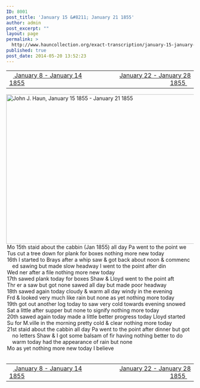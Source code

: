 ```yaml
---
ID: 8001
post_title: 'January 15 &#8211; January 21 1855'
author: admin
post_excerpt: ""
layout: page
permalink: >
  http://www.hauncollection.org/exact-transcription/january-15-january-21-1855/
published: true
post_date: 2014-05-20 13:52:23
---
```

<table style="width: 100%;" align="center">
<tbody>
<tr>
<td width="50%"><a title="January 8 – January 14 1855" href="http://www.hauncollection.org/version-2/version-ii-series-i/january-8-january-14-1855/"><img src="https://lh3.googleusercontent.com/-EFJpxxNiPNw/VqgtWBCZrMI/AAAAAAAAAFU/WfY4lPFWWkg/s800-Ic42/Soeb-Plain-Arrows-8-10px.png" alt="" width="10" height="10" /> January 8 - January 14 1855</a></td>
<td style="text-align: right;"><a title="January 22 – January 28 1855" href="http://www.hauncollection.org/version-2/version-ii-series-i/january-22-january-28-1855/"> January 22 - January 28 1855 <img src="https://lh3.googleusercontent.com/-67k0cYlpXHw/VqgtWKz1MXI/AAAAAAAAAFU/k9PW_Piyurk/s800-Ic42/Soeb-Plain-Arrows-5-10px.png" alt="" width="10" height="10" /></a></td>
</tr>
</tbody>
</table>
<a href="http://www.hauncollection.org/wp-content/uploads/John Haun/JJH_073_January 15 1855 - January 21 1855.JPG" target="_blank" rel="noopener"><img class="alignnone wp-image-2303 size-large" src="http://www.hauncollection.org/wp-content/uploads/John Haun/JJH_073_January 15 1855 - January 21 1855-1024x682.jpg" alt="John J. Haun, January 15 1855 - January 21 1855" width="604" height="402" /></a>
<div style="text-indent: -1em; padding-left: 16px;">Mo 15th staid about the cabbin (Jan 1855) all day Pa went to the point we</div>
<div style="text-indent: -1em; padding-left: 16px;">Tus cut a tree down for plank for boxes nothing more new today</div>
<div style="text-indent: -1em; padding-left: 16px;">16th I started to Brays after a whip saw &amp; got back about noon &amp; commenc
ed sawing but made slow headway I went to the point after din</div>
<div style="text-indent: -1em; padding-left: 16px;">Wed ner after a file nothing more new today</div>
<div style="text-indent: -1em; padding-left: 16px;">17th sawed plank today for boxes Shaw &amp; Lloyd went to the point aft</div>
<div style="text-indent: -1em; padding-left: 16px;">Thr er a saw but got none sawed all day but made poor headway</div>
<div style="text-indent: -1em; padding-left: 16px;">18th sawed again today cloudy &amp; warm all day windy in the evening</div>
<div style="text-indent: -1em; padding-left: 16px;">Frd &amp; looked very much like rain but none as yet nothing more today</div>
<div style="text-indent: -1em; padding-left: 16px;">19th got out another log today to saw very cold towards evening snowed</div>
<div style="text-indent: -1em; padding-left: 16px;">Sat a little after supper but none to signify nothing more today</div>
<div style="text-indent: -1em; padding-left: 16px;">20th sawed again today made a little better progress today Lloyd started</div>
<div style="text-indent: -1em; padding-left: 16px;">Su for M.ville in the morning pretty cold &amp; clear nothing more today</div>
<div style="text-indent: -1em; padding-left: 16px;">21st staid about the cabbin all day Pa went to the point after dinner
but got no letters Shaw &amp; I got some balsam of fir having nothing
better to do warm today had the appearance of rain but none</div>
<div style="text-indent: -1em; padding-left: 16px;">Mo as yet nothing more new today I believe</div>
&nbsp;
<table style="width: 100%;" align="center">
<tbody>
<tr>
<td width="50%"><a title="January 8 – January 14 1855" href="http://www.hauncollection.org/version-2/version-ii-series-i/january-8-january-14-1855/"><img src="https://lh3.googleusercontent.com/-EFJpxxNiPNw/VqgtWBCZrMI/AAAAAAAAAFU/WfY4lPFWWkg/s800-Ic42/Soeb-Plain-Arrows-8-10px.png" alt="" width="10" height="10" /> January 8 - January 14 1855</a></td>
<td style="text-align: right;"><a title="January 22 – January 28 1855" href="http://www.hauncollection.org/version-2/version-ii-series-i/january-22-january-28-1855/"> January 22 - January 28 1855 <img src="https://lh3.googleusercontent.com/-67k0cYlpXHw/VqgtWKz1MXI/AAAAAAAAAFU/k9PW_Piyurk/s800-Ic42/Soeb-Plain-Arrows-5-10px.png" alt="" width="10" height="10" /></a></td>
</tr>
</tbody>
</table>